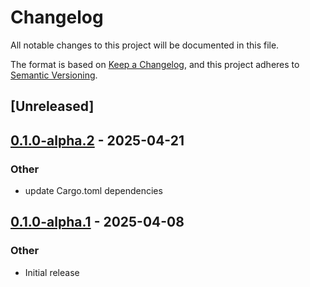# Changelog

All notable changes to this project will be documented in this file.

The format is based on [Keep a Changelog](https://keepachangelog.com/en/1.0.0/),
and this project adheres to [Semantic Versioning](https://semver.org/spec/v2.0.0.html).

## [Unreleased]

## [0.1.0-alpha.2](https://github.com/tangle-network/blueprint/compare/blueprint-metrics-rpc-calls-v0.1.0-alpha.1...blueprint-metrics-rpc-calls-v0.1.0-alpha.2) - 2025-04-21

### Other

- update Cargo.toml dependencies

## [0.1.0-alpha.1](https://github.com/tangle-network/blueprint/releases/tag/blueprint-metrics-rpc-calls-v0.1.0-alpha.1) - 2025-04-08

### Other

- Initial release
